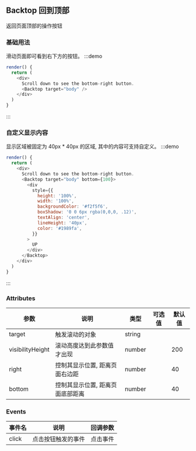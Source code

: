 ## Backtop 回到顶部

返回页面顶部的操作按钮

### 基础用法

滑动页面即可看到右下方的按钮。
:::demo

```js
render() {
  return (
    <div>
      Scroll down to see the bottom-right button.
      <Backtop target="body" />
    </div>
  )
}
```

:::

### 自定义显示内容

显示区域被固定为 40px \* 40px 的区域, 其中的内容可支持自定义。
:::demo

```js
render() {
  return (
    <div>
      Scroll down to see the bottom-right button.
      <Backtop target="body" bottom={100}>
        <div
          style={{
            height: '100%',
            width: '100%',
            backgroundColor: '#f2f5f6',
            boxShadow: '0 0 6px rgba(0,0,0, .12)',
            textAlign: 'center',
            lineHeight: '40px',
            color: '#1989fa',
          }}
        >
          UP
        </div>
      </Backtop>
    </div>
  )
}
```

:::

### Attributes

| 参数              | 说明                             | 类型            | 可选值 | 默认值 |
| ----------------- | -------------------------------- | --------------- | ------ | ------ |
| target            | 触发滚动的对象                   | string          |        |        |
| visibilityHeight | 滚动高度达到此参数值才出现       | number |        | 200    |
| right             | 控制其显示位置, 距离页面右边距   | number |        | 40     |
| bottom            | 控制其显示位置, 距离页面底部距离 | number |        | 40     |

### Events

| 事件名 | 说明               | 回调参数 |
| ------ | ------------------ | -------- |
| click  | 点击按钮触发的事件 | 点击事件 |
